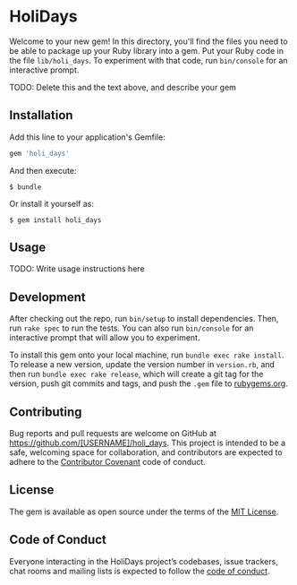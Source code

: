 # HoliDays

Welcome to your new gem! In this directory, you'll find the files you need to be able to package up your Ruby library into a gem. Put your Ruby code in the file `lib/holi_days`. To experiment with that code, run `bin/console` for an interactive prompt.

TODO: Delete this and the text above, and describe your gem

## Installation

Add this line to your application's Gemfile:

```ruby
gem 'holi_days'
```

And then execute:

    $ bundle

Or install it yourself as:

    $ gem install holi_days

## Usage

TODO: Write usage instructions here

## Development

After checking out the repo, run `bin/setup` to install dependencies. Then, run `rake spec` to run the tests. You can also run `bin/console` for an interactive prompt that will allow you to experiment.

To install this gem onto your local machine, run `bundle exec rake install`. To release a new version, update the version number in `version.rb`, and then run `bundle exec rake release`, which will create a git tag for the version, push git commits and tags, and push the `.gem` file to [rubygems.org](https://rubygems.org).

## Contributing

Bug reports and pull requests are welcome on GitHub at https://github.com/[USERNAME]/holi_days. This project is intended to be a safe, welcoming space for collaboration, and contributors are expected to adhere to the [Contributor Covenant](http://contributor-covenant.org) code of conduct.

## License

The gem is available as open source under the terms of the [MIT License](https://opensource.org/licenses/MIT).

## Code of Conduct

Everyone interacting in the HoliDays project’s codebases, issue trackers, chat rooms and mailing lists is expected to follow the [code of conduct](https://github.com/[USERNAME]/holi_days/blob/master/CODE_OF_CONDUCT.md).
